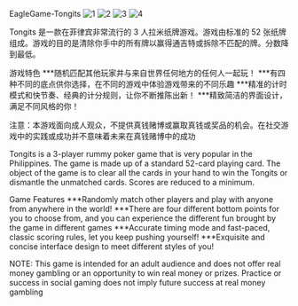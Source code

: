 EagleGame-Tongits
![1](https://user-images.githubusercontent.com/40196629/175246832-402e1eaa-f9a1-4e43-b632-b69894c92f2d.jpg)
![2](https://user-images.githubusercontent.com/40196629/175246837-476f79b6-81bb-49bb-9d1f-57dff018f2e9.jpg)
![3](https://user-images.githubusercontent.com/40196629/175246842-72e50a00-93d3-4d0a-8368-93f61a1e0085.jpg)
![4](https://user-images.githubusercontent.com/40196629/175246847-702a8227-5a98-471f-9823-4c5dae507ebb.jpg)


Tongits 是一款在菲律宾非常流行的 3 人拉米纸牌游戏。游戏由标准的 52 张纸牌组成。游戏的目的是清除你手中的所有牌以赢得通吉特或拆除不匹配的牌。分数降到最低。

游戏特色
 ***随机匹配其他玩家并与来自世界任何地方的任何人一起玩！
 ***有四种不同的底点供你选择，在不同的游戏中体验游戏带来的不同乐趣
 ***精准的计时模式和快节奏、经典的计分规则，让你不断推陈出新！
 ***精致简洁的界面设计，满足不同风格的你！

注意：本游戏面向成人观众，不提供真钱赌博或赢取真钱或奖品的机会。在社交游戏中的实践或成功并不意味着未来在真钱赌博中的成功

Tongits is a 3-player rummy poker game that is very popular in the Philippines. The game is made up of a standard 52-card playing card. The object of the game is to clear all the cards in your hand to win the Tongits or dismantle the unmatched cards. Scores are reduced to a minimum.

Game Features
 ***Randomly match other players and play with anyone from anywhere in the world!
 ***There are four different bottom points for you to choose from, and you can experience the different fun brought by the game in different games
 ***Accurate timing mode and fast-paced, classic scoring rules, let you keep pushing yourself!
 ***Exquisite and concise interface design to meet different styles of you!

NOTE: This game is intended for an adult audience and does not offer real money gambling or an opportunity to win real money or prizes. Practice or success in social gaming does not imply future success at real money gambling



